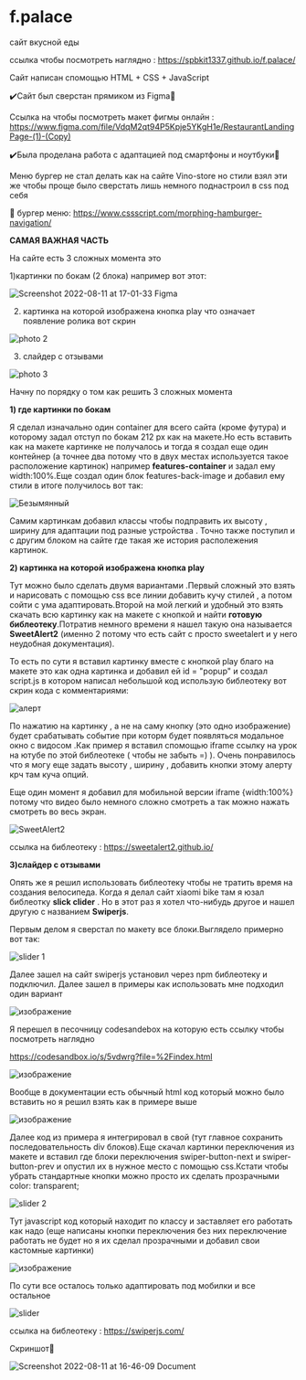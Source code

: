 # f.palace

сайт вкусной еды

ссылка чтобы посмотреть наглядно : https://spbkit1337.github.io/f.palace/

Сайт написан спомощью HTML + CSS + JavaScript

✔️Сайт был сверстан прямиком из Figma🎨

Ссылка на чтобы посмотреть макет фигмы онлайн : https://www.figma.com/file/VdqM2qt94P5Kpje5YKgH1e/RestaurantLandingPage-(1)-(Copy)

✔️Была проделана работа с адаптацией под смартфоны и ноутбуки📱

Меню бургер не стал делать как на сайте Vino-store но стили взял эти же чтобы проще было сверстать лишь немного поднастроил в css под себя 

🍔 бургер меню: https://www.cssscript.com/morphing-hamburger-navigation/



<b>САМАЯ ВАЖНАЯ ЧАСТЬ</b>

На сайте есть 3 сложных момента это 

1)картинки по бокам  (2 блока) например вот этот:

![Screenshot 2022-08-11 at 17-01-33 Figma](https://user-images.githubusercontent.com/51737588/184151662-7ce37e11-f56d-451d-ac69-c7a2e589dca6.jpg)

2) картинка на которой изображена кнопка play что означает появление ролика вот скрин

![photo 2](https://user-images.githubusercontent.com/51737588/184152197-8ba80b16-10e0-423b-be5b-858bf31cfc5b.jpg)

3) слайдер с отзывами 

![photo 3](https://user-images.githubusercontent.com/51737588/184152511-1f2da876-bd00-46c8-aeb3-53b25086d722.jpg)


Начну по порядку о том как решить 3 сложных момента

<b>1) где картинки по бокам </b>

Я сделал изначально один container для всего сайта (кроме футура) и которому задал отступ по бокам 212 px как на макете.Но есть вставить как на макете картинке не получалось и тогда я создал еще один контейнер (а точнее два потому что в двух местах используется такое расположение картинок) например <b>features-container</b> и задал ему width:100%.Еще создал один блок features-back-image и добавил ему стили в итоге получилось вот так:

![Безымянный](https://user-images.githubusercontent.com/51737588/184154246-997a355a-6ea7-4af0-98aa-f50dbc766ca4.jpg)

Самим картинкам добавил классы чтобы подправить их высоту , ширину для адаптации под разные устройства . Точно также поступил и с другим блоком на сайте где такая же история располежения картинок.


<b>2) картинка на которой изображена кнопка play </b>

Тут можно было сделать двумя вариантами .Первый сложный это взять и нарисовать с помощью css все линии добавить кучу стилей , а потом сойти с ума адаптировать.Второй на мой легкий и удобный это взять скачать всю картинку как на макете с кнопкой и найти <b>готовую библеотеку</b>.Потратив немного времени я нашел такую она называется <b>SweetAlert2</b> (именно 2 потому что есть сайт с просто sweetalert и у него неудобная документация).

То есть по сути я вставил картинку вместе с кнопкой play благо на макете это как одна картинка и  добавил ей id = "popup" и создал script.js в котором написал небольшой код использую библеотеку вот скрин кода с комментариями:

![алерт](https://user-images.githubusercontent.com/51737588/184156892-d95ccacd-7ca5-48ff-97e4-85a3ffbea7d3.jpg)

По нажатию на картинку , а не на саму кнопку (это одно изображение) будет срабатывать событие при которм будет появляться модальное окно с видосом .Как пример я вставил спомощью iframe ссылку на урок на ютубе по этой библеотеке ( чтобы не забыть =) ). Очень понравилось что я могу еще задать высоту , ширину , добавить кнопки этому алерту крч там куча опций.

Еще один момент я добавил для мобильной версии iframe {width:100%} потому что видео было немного сложно смотреть а так можно нажать смотреть во весь экран.

![SweetAlert2](https://user-images.githubusercontent.com/51737588/184158859-b3aee36e-c6a5-4aad-a37b-c4532e366a61.png)

ссылка на библеотеку : https://sweetalert2.github.io/

<b>3)слайдер с отзывами </b>

Опять же я решил использовать библеотеку чтобы не тратить время на создания велосипеда. Когда я делал сайт xiaomi bike там я юзал библеотку <b>slick clider</b> . Но в этот раз я хотел что-нибудь другое и нашел другую с названием <b>Swiperjs</b>.

Первым делом я сверстал по макету все блоки.Выглядело примерно вот так:

![slider 1](https://user-images.githubusercontent.com/51737588/184162555-b8f96b37-6e31-4823-b037-e99c7e3ebec8.jpg)

Далее зашел на сайт swiperjs установил через npm библеотеку и подключил. Далее зашел в примеры как использовать мне подходил один вариант

![изображение](https://user-images.githubusercontent.com/51737588/184163310-ebb09b09-396c-47d0-9b4b-70f39fd56911.png)

Я перешел в песочницу codesandebox на которую есть ссылку чтобы посмотреть наглядно

https://codesandbox.io/s/5vdwrg?file=%2Findex.html

![изображение](https://user-images.githubusercontent.com/51737588/184163632-c668865e-cebb-444d-be8b-463d9326711a.png)

Вообще в документации есть обычный html код который можно было вставить но я решил взять как в примере выше

![изображение](https://user-images.githubusercontent.com/51737588/184163927-c215a9b8-a5ea-4da2-abb9-21af2a0ebfc5.png)

Далее код из примера я интегрировал в свой (тут главное сохранить последовательность div блоков).Еще скачал картинки переключения из макете и вставил где блоки переключения swiper-button-next и swiper-button-prev и опустил их в нужное место с помощью css.Кстати чтобы убрать стандартные кнопки можно просто их сделать прозрачными  color: transparent;

![slider 2](https://user-images.githubusercontent.com/51737588/184164826-af8523fb-0c6a-46e7-9c57-8b2f64e34332.jpg)

Тут javascript код который находит по классу и заставляет его работать как надо (еще написаны кнопки переключения без них переключение работать не будет но я их сделал прозрачными и добавил свои кастомные картинки)

![изображение](https://user-images.githubusercontent.com/51737588/184165770-8468c93e-2700-4d43-b693-876ec3b089ff.png)

По сути все осталось только адаптировать под мобилки и все остальное

![slider](https://user-images.githubusercontent.com/51737588/184166757-18931725-4caf-4265-8e2d-19a3b75e33c3.jpg)

ссылка на библеотеку : https://swiperjs.com/


Скриншот🦉

![Screenshot 2022-08-11 at 16-46-09 Document](https://user-images.githubusercontent.com/51737588/184150757-07f215f5-f9c0-4c90-83c0-c26300fb787c.png)
